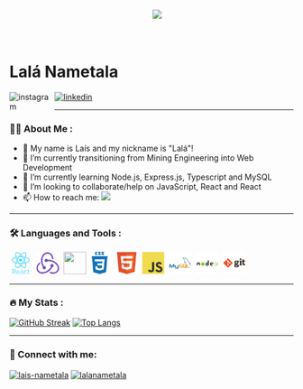 <img align="right" width="250px" style="margin-top:-20px" src="https://i.ibb.co/H2Vnn9B/photo-2021-12-23-11-04-10-removebg-preview.png">

</br>
</br>

<div dsplay="inline-block">
 
 <h1 align="left">Lalá Nametala</h1>
 <a href="https://www.instagram.com/lalanametala/">
    <img align="left" width="80px" src="https://i.ibb.co/qkGSp1D/instagram.png" alt="instagram" style="vertical-align:top;">
  </a> 
  <a href="https://www.linkedin.com/in/laís-nametala">
    <img width="80px" src="https://i.ibb.co/RyZx12b/linkedin.png" alt="linkedin" style="vertical-align:top;">
  </a>
</div>

---

### :woman_technologist: About Me :

- :raising_hand: My name is Laís and my nickname is "Lalá"!
- 🔭 I’m currently transitioning from Mining Engineering into Web Development
- 🌱 I’m currently learning Node.js, Express.js, Typescript and MySQL
- 👯 I’m looking to collaborate/help on JavaScript, React and React
- 📫 How to reach me: <a href = "mailto:lalanametala@gmail.com"><img src="https://img.shields.io/badge/Gmail-D14836?style=for-the-badge&logo=gmail&logoColor=white" target="_blank"></a>

---

### :hammer_and_wrench: Languages and Tools :

<div>
  <img src="https://github.com/devicons/devicon/blob/master/icons/react/react-original-wordmark.svg" title="React" alt="React" width="40" height="40"/>&nbsp;
  <img src="https://github.com/devicons/devicon/blob/master/icons/redux/redux-original.svg" title="Redux" alt="Redux " width="40" height="40"/>&nbsp;
  <img src="https://cdn.jsdelivr.net/gh/devicons/devicon/icons/linux/linux-original.svg" width="40" height="40"/>
  <img src="https://github.com/devicons/devicon/blob/master/icons/css3/css3-plain-wordmark.svg"  title="CSS3" alt="CSS" width="40" height="40"/>&nbsp;
  <img src="https://github.com/devicons/devicon/blob/master/icons/html5/html5-original.svg" title="HTML5" alt="HTML" width="40" height="40"/>&nbsp;
  <img src="https://github.com/devicons/devicon/blob/master/icons/javascript/javascript-original.svg" title="JavaScript" alt="JavaScript" width="40" height="40"/>&nbsp;
  <img src="https://github.com/devicons/devicon/blob/master/icons/mysql/mysql-original-wordmark.svg" title="MySQL"  alt="MySQL" width="40" height="40"/>&nbsp;
  <img src="https://github.com/devicons/devicon/blob/master/icons/nodejs/nodejs-original-wordmark.svg" title="NodeJS" alt="NodeJS" width="40" height="40"/>&nbsp;
  <img src="https://github.com/devicons/devicon/blob/master/icons/git/git-original-wordmark.svg" title="Git" **alt="Git" width="40" height="40"/>
</div>

---

### :fire: My Stats :

[![GitHub Streak](http://github-readme-streak-stats.herokuapp.com?user=lalanametala&theme=dark&background=000000)](https://git.io/streak-stats)
[![Top Langs](https://github-readme-stats.vercel.app/api/top-langs/?username=lalanametala&layout=compact&theme=vision-friendly-dark)](https://github.com/anuraghazra/github-readme-stats)

---

### :busts_in_silhouette: Connect with me:
<p align="left">
<a href="https://linkedin.com/in/laís-nametala" target="blank"><img align="center" src="https://raw.githubusercontent.com/rahuldkjain/github-profile-readme-generator/master/src/images/icons/Social/linked-in-alt.svg" alt="lais-nametala" height="30" width="40" /></a>
<a href="https://instagram.com/lalanametala" target="blank"><img align="center" src="https://raw.githubusercontent.com/rahuldkjain/github-profile-readme-generator/master/src/images/icons/Social/instagram.svg" alt="lalanametala" height="30" width="40" /></a>
</p>
